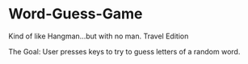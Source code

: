 # Word-Guess-Game
Kind of like Hangman...but with no man.
Travel Edition

The Goal:
User presses keys to try to guess letters of a random word.
